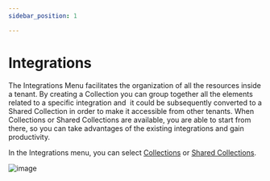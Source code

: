 ```yaml
---
sidebar_position: 1

---
```


# Integrations

The Integrations Menu facilitates the organization of all the resources inside a tenant. By creating a Collection you can group together all the elements related to a specific integration and  it could be subsequently converted to a Shared Collection in order to make it accessible from other tenants. When Collections or Shared Collections are available, you are able to start from there, so you can take advantages of the existing integrations and gain productivity.

In the Integrations menu, you can select [Collections](integrations/collections.md) or [Shared Collections](integrations/shared_collections.md).

![image](https://user-images.githubusercontent.com/54523080/159961315-7c41295f-fef3-42d8-8bd0-888aa56c23f0.png)